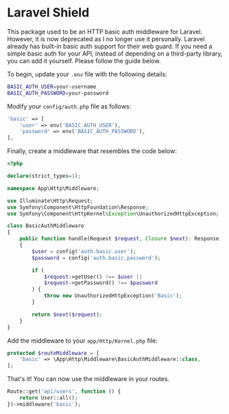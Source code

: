 # Laravel Shield

This package used to be an HTTP basic auth middleware for Laravel. However, it is now deprecated as I no longer use it personally. Laravel already has built-in basic auth support for their web guard. If you need a simple basic auth for your API, instead of depending on a third-party library, you can add it yourself. Please follow the guide below.

To begin, update your `.env` file with the following details:

```bash
BASIC_AUTH_USER=your-username
BASIC_AUTH_PASSWORD=your-password
```

Modify your `config/auth.php` file as follows:

```php
'basic' => [
    'user' => env('BASIC_AUTH_USER'),
    'password' => env('BASIC_AUTH_PASSWORD'),
],
```

Finally, create a middleware that resembles the code below:

```php
<?php

declare(strict_types=1);

namespace App\Http\Middleware;

use Illuminate\Http\Request;
use Symfony\Component\HttpFoundation\Response;
use Symfony\Component\HttpKernel\Exception\UnauthorizedHttpException;

class BasicAuthMiddleware
{
    public function handle(Request $request, Closure $next): Response
    {
        $user = config('auth.basic.user');
        $password = config('auth.basic.password');

        if (
            $request->getUser() !== $user ||
            $request->getPassword() !== $password
        ) {
            throw new UnauthorizedHttpException('Basic');
        }

        return $next($request);
    }
}
```

Add the middleware to your `app/Http/Kernel.php` file:

```php
protected $routeMiddleware = [
    'basic' => \App\Http\Middleware\BasicAuthMiddleware::class,
];
```

That's it! You can now use the middleware in your routes.

```php
Route::get('api/users', function () {
    return User::all();
})->middleware('basic');
```
